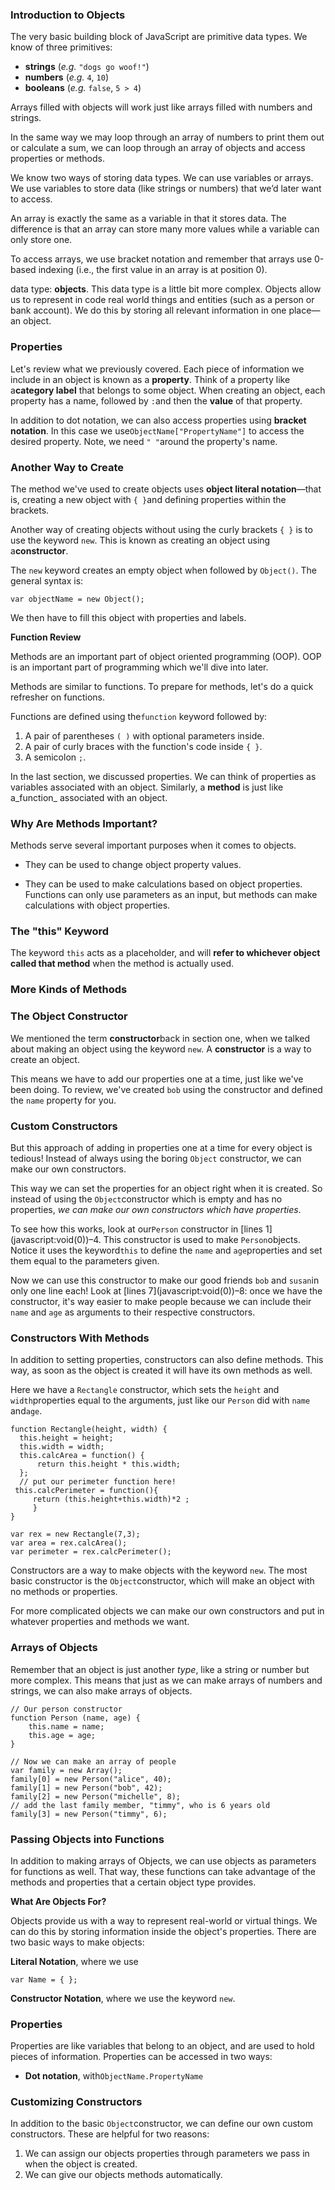 ### Introduction to Objects

The very basic building block of JavaScript are primitive data types. We know of three primitives:

* **strings** \(_e.g._ `"dogs go woof!"`\)
* **numbers** \(_e.g._ `4`, `10`\)
* **booleans** \(_e.g._ `false`, `5 > 4`\)

Arrays filled with objects will work just like arrays filled with numbers and strings.

In the same way we may loop through an array of numbers to print them out or calculate a sum, we can loop through an array of objects and access properties or methods.

We know two ways of storing data types. We can use variables or arrays. We use variables to store data \(like strings or numbers\) that we’d later want to access.

An array is exactly the same as a variable in that it stores data. The difference is that an array can store many more values while a variable can only store one.

To access arrays, we use bracket notation and remember that arrays use 0-based indexing \(i.e., the first value in an array is at position 0\).

data type: **objects**. This data type is a little bit more complex. Objects allow us to represent in code real world things and entities \(such as a person or bank account\). We do this by storing all relevant information in one place—an object.

### Properties

Let's review what we previously covered. Each piece of information we include in an object is known as a **property**. Think of a property like a**category label** that belongs to some object. When creating an object, each property has a name, followed by `:`and then the **value** of that property.

In addition to dot notation, we can also access properties using **bracket notation**. In this case we use`ObjectName["PropertyName"]` to access the desired property. Note, we need `" "`around the property's name.

### **Another Way to Create**

The method we've used to create objects uses **object literal notation**—that is, creating a new object with `{ }`and defining properties within the brackets.

Another way of creating objects without using the curly brackets `{ }` is to use the keyword `new`. This is known as creating an object using a**constructor**.

The `new` keyword creates an empty object when followed by `Object()`. The general syntax is:

```
var objectName = new Object();

```

We then have to fill this object with properties and labels.

**Function Review**

Methods are an important part of object oriented programming \(OOP\). OOP is an important part of programming which we'll dive into later.

Methods are similar to functions. To prepare for methods, let's do a quick refresher on functions.

Functions are defined using the`function` keyword followed by:

1. A pair of parentheses `( )` with optional parameters inside.
2. A pair of curly braces with the function's code inside `{ }`.
3. A semicolon `;`.

In the last section, we discussed properties. We can think of properties as variables associated with an object. Similarly, a **method** is just like a_function_ associated with an object.

### **Why Are Methods Important?**

Methods serve several important purposes when it comes to objects.

* They can be used to change object property values.

* They can be used to make calculations based on object properties. Functions can only use parameters as an input, but methods can make calculations with object properties.


### **The "this" Keyword**

The keyword `this` acts as a placeholder, and will **refer to whichever object called that method** when the method is actually used.

### **More Kinds of Methods**

### **The Object Constructor**

We mentioned the term **constructor**back in section one, when we talked about making an object using the keyword `new`. A **constructor** is a way to create an object.

This means we have to add our properties one at a time, just like we've been doing. To review, we've created `bob` using the constructor and defined the `name` property for you.

### **Custom Constructors**

But this approach of adding in properties one at a time for every object is tedious! Instead of always using the boring `Object` constructor, we can make our own constructors.

This way we can set the properties for an object right when it is created. So instead of using the `Object`constructor which is empty and has no properties, _we can make our own constructors which have properties_.

To see how this works, look at our`Person` constructor in [lines 1](javascript:void(0)\)–4. This constructor is used to make `Person`objects. Notice it uses the keyword`this` to define the `name` and `age`properties and set them equal to the parameters given.

Now we can use this constructor to make our good friends `bob` and `susan`in only one line each! Look at [lines 7](javascript:void(0)\)–8: once we have the constructor, it's way easier to make people because we can include their `name` and `age` as arguments to their respective constructors.

### **Constructors With Methods**

In addition to setting properties, constructors can also define methods. This way, as soon as the object is created it will have its own methods as well.

Here we have a `Rectangle` constructor, which sets the `height` and `width`properties equal to the arguments, just like our `Person` did with `name` and`age`.

```
function Rectangle(height, width) {
  this.height = height;
  this.width = width;
  this.calcArea = function() {
      return this.height * this.width;
  };
  // put our perimeter function here!
 this.calcPerimeter = function(){
     return (this.height+this.width)*2 ;
     }
}

var rex = new Rectangle(7,3);
var area = rex.calcArea();
var perimeter = rex.calcPerimeter();
```

Constructors are a way to make objects with the keyword `new`. The most basic constructor is the `Object`constructor, which will make an object with no methods or properties.

For more complicated objects we can make our own constructors and put in whatever properties and methods we want.

### **Arrays of Objects**

Remember that an object is just another _type_, like a string or number but more complex. This means that just as we can make arrays of numbers and strings, we can also make arrays of objects.

```
// Our person constructor
function Person (name, age) {
    this.name = name;
    this.age = age;
}

// Now we can make an array of people
var family = new Array();
family[0] = new Person("alice", 40);
family[1] = new Person("bob", 42);
family[2] = new Person("michelle", 8);
// add the last family member, "timmy", who is 6 years old
family[3] = new Person("timmy", 6);

```

### **Passing Objects into Functions**

In addition to making arrays of Objects, we can use objects as parameters for functions as well. That way, these functions can take advantage of the methods and properties that a certain object type provides.

**What Are Objects For?**

Objects provide us with a way to represent real-world or virtual things. We can do this by storing information inside the object's properties. There are two basic ways to make objects:

**Literal Notation**, where we use

```
var Name = { };

```

**Constructor Notation**, where we use the keyword `new`.

### **Properties**

Properties are like variables that belong to an object, and are used to hold pieces of information. Properties can be accessed in two ways:

* **Dot notation**, with`ObjectName.PropertyName`


### **Customizing Constructors**



In addition to the basic `Object`constructor, we can define our own custom constructors. These are helpful for two reasons:

1. We can assign our objects properties through parameters we pass in when the object is created.
2. We can give our objects methods automatically.

